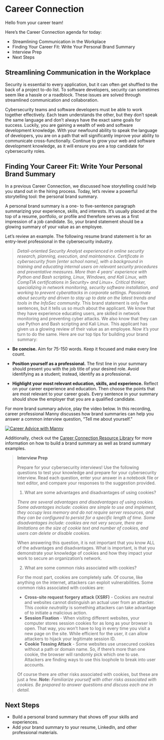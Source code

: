 # Career Connection

Hello from your career team! 

Here’s the Career Connection agenda for today:
* Streamlining Communication in the Workplace
* Finding Your Career Fit: Write Your Personal Brand Summary
* Interview Prep
* Next Steps

## Streamlining Communication in the Workplace

Security is essential to every application, but it can often get shuffled to the back of a project to-do list. To software developers, security can sometimes seem like a hassle or a roadblock. These issues are solved through streamlined communication and collaboration.

Cybersecurity teams and software developers must be able to work together effectively. Each team understands the other, but they don’t speak the same language and don’t always have the exact same goals for success. Luckily, you are gaining a wealth of web and software development knowledge. With your newfound ability to speak the language of developers, you are on a path that will significantly improve your ability to communicate cross-functionally. Continue to grow your web and software development knowledge, as it will ensure you are a top candidate for cybersecurity roles.

## Finding Your Career Fit: Write Your Personal Brand Summary

In a previous Career Connection, we discussed how storytelling could help you stand out in the hiring process. Today, let’s review a powerful storytelling tool: the personal brand summary.

A personal brand summary is a one- to five-sentence paragraph summarizing  your experience, skills, and interests. It’s usually placed at the top of a resume, portfolio, or profile and therefore serves as a first impression of a job candidate. So, your brand statement should be a glowing summary of your value as an employee.

Let’s review an example. The following resume brand statement is for an entry-level professional in the cybersecurity industry.

> _Detail-oriented Security Analyst experienced in online security research, planning, execution, and maintenance. Certificate in cybersecurity from [enter school name], with a background in training and educating internal users on relevant security procedures and preventative measures. More than 4 years’ experience with Python and Bash scripting, Linux, Windows, and Kali Linux, with CompTIA certifications in Security+ and Linux+. Critical thinker, specializing in network monitoring, security software installation, and working to prevent cyberattacks in corporate settings. Passionate about security and driven to stay up to date on the latest trends and tools in the InfoSec community._ 
This brand statement is only five sentences, but it tells us so much about the applicant. We know that they have experience educating users, are skilled in network monitoring and preventing cyber attacks. We also know that they can use Python and Bash scripting and Kali Linux. This applicant has given us a glowing review of their value as an employee. Now it’s your turn to do the same.
Here are our top tips for building your brand summary:

* **Be concise.** Aim for 75-150 words. Keep it focused and make every line count.

* **Position yourself as a professional.** The first line in your summary should present you with the job title of your desired role. Avoid identifying as a student; instead, identify as a professional.

* **Highlight your most relevant education, skills, and experience.** Reflect on your career experience and education. Then choose the points that are most relevant to your career goals. Every sentence in your summary should show the employer that you are a qualified candidate.

For more brand summary advice, play the video below. In this recording, career professional Manny discusses how brand summaries can help you answer a common interview question, “Tell me about yourself.”

[![Career Advice with Manny](https://static.bc-edx.com/career-services/all-vertical-fycf/lesson-12/l9_fycf_videothumbnail.png)](https://2u-20.wistia.com/medias/d7h0v3i7gg#)

Additionally, check out the [Career Connection Resource Library](https://docs.google.com/document/d/1xiuZP_ZYMiIopqS0pFWUji58ESASMQUl2CQJphReaGo/edit?usp=sharing) for more information on how to build a brand summary as well as brand summary examples. 

> **Interview Prep**
>
> Prepare for your cybersecurity interviews! Use the following questions to test your knowledge and prepare for your cybersecurity interview. Read each question, enter your answer in a notebook file or text editor, and compare your responses to the suggestion provided.
>
> 1. What are some advantages and disadvantages of using cookies?
>
> _There are several advantages and disadvantages of using cookies. Some advantages include: cookies are simple to use and implement, they occupy less memory and do not require server resources, and they can be configured to persist for a specific length of time. Some disadvantages include: cookies are not very secure, there are limitations on the size of cookie text and number of cookies, and users can delete or disable cookies._
>
> When answering this question, it is not important that you know ALL of the advantages and disadvantages. What is important, is that you demonstrate your knowledge of cookies and how they impact your work to secure an organization’s network. 
>
> 2. What are some common risks associated with cookies?
>
> For the most part, cookies are completely safe. Of course, like anything on the internet, attackers can exploit vulnerabilities. Some common risks associated with cookies are:
>
> * **Cross-site request forgery attack (XSRF)** - Cookies are neutral and websites cannot distinguish an actual user from an attacker. This _cookie neutrality_ is something attackers can take advantage of to initiate a malicious action.
> * **Session Fixation** - When visiting different websites, your computer stores session cookies for as long as your browser is open. That way, you won’t have to log in every time you visit a new page on the site. While efficient for the user, it can allow attackers to hijack your legitimate session ID.
> * **Cookie Tossing Attack** - Some websites use unsecured cookies without a path or domain name. So, if there’s more than one cookie, the browser will randomly pick which one to use. Attackers are finding ways to use this loophole to break into user accounts.
>
> Of course there are other risks associated with cookies, but these are just a few. _**Note:** Familiarize yourself with other risks associated with cookies. Be prepared to answer questions and discuss each one in detail._
>

## Next Steps
* Build a personal brand summary that shows off your skills and experiences. 
* Add your brand summary to your resume, LinkedIn, and other professional materials. 

